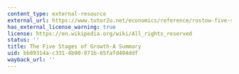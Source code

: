 ```yaml
---
content_type: external-resource
external_url: https://www.tutor2u.net/economics/reference/rostow-five-stages-of-economic-growth-model
has_external_license_warning: true
license: https://en.wikipedia.org/wiki/All_rights_reserved
status: ''
title: The Five Stages of Growth-A Summary
uid: bb89314a-c331-4b90-971b-65fafd404ddf
wayback_url: ''
---
```

